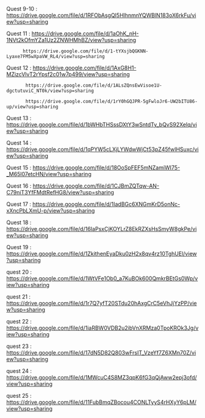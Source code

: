 Quest 9-10 : https://drive.google.com/file/d/1RFObAsgQI5HlhnmnYQWBlN183oX6rkFu/view?usp=sharing

Quest 11 : https://drive.google.com/file/d/1aOhK_nH-1NVt2kOfmYZa1Uz2ZNWHMhBZ/view?usp=sharing

          https://drive.google.com/file/d/1-tYXsjbQGKNN-Lyaxe7FM5wXpaVW_RL4/view?usp=sharing

Quest 12 : https://drive.google.com/file/d/1AxG8H1-MZizcVlvT2rYpsf2c01w7p499/view?usp=sharing

           https://drive.google.com/file/d/1ALsZQnsEwVisoe1U-dgctutuviC_NT0k/view?usp=sharing
           
           https://drive.google.com/file/d/1rY0hGQJPR-5gFwloJr6-UW2bITU86-up/view?usp=sharing

Quest 13 : https://drive.google.com/file/d/1bWHbTHSssDXtY3wSntdTy_bQvS92Xelq/view?usp=sharing

Quest 14 : https://drive.google.com/file/d/1qPYW5cLXjLYWdwWjCt53pZ45fwIHSuxc/view?usp=sharing

Quest 15 : https://drive.google.com/file/d/18OoSpFEF5mNZamiWI75-_M65l07etcHN/view?usp=sharing

Quest 16 : https://drive.google.com/file/d/1CJBmZQTqw-AN-C79niT3YfFMdtRefHG8/view?usp=sharing

Quest 17 : https://drive.google.com/file/d/1IadBGc6XNGmKrD5onNc-xXncPbLXmU-p/view?usp=sharing

Quest 18 : https://drive.google.com/file/d/16IaPsxCjKOYLrZ8EkRZXsHsSmyW8gkPe/view?usp=sharing

Quest 19 : https://drive.google.com/file/d/1ZkithenEyaDku0zH2x8qv4rz10TghUEl/view?usp=sharing

quest 20 : https://drive.google.com/file/d/1WtVFe1Ob0_a7KuBOk600QmkrBEtGs0Wp/view?usp=sharing

quest 21 : https://drive.google.com/file/d/1r7Q7yfT20STdu20hAxgCrC5eVhJjYzPP/view?usp=sharing

quest 22 : https://drive.google.com/file/d/1iaRBW0VDB2u2ibVnXRMza0TpoKROk3Jg/view?usp=sharing

quest 23 : https://drive.google.com/file/d/17dN5D82Q803wFrsIT_VzeYf7Z6XMn70Z/view?usp=sharing

quest 24 : https://drive.google.com/file/d/1MWcuC4S8MZ3qpK6fG3qQjAww2epj3ofd/view?usp=sharing

quest 25 : https://drive.google.com/file/d/11FubBmqZBocou4CONLTyyS4rHXyY6pLM/view?usp=sharing

